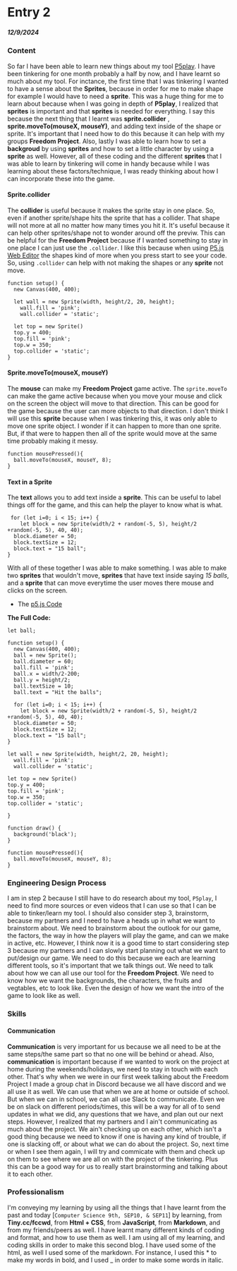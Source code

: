 # Entry 2
##### 12/9/2024

### Content 

So far I have been able to learn new things about my tool [P5play](https://p5play.org/). I have been tinkering for one month probably a half by now, and I have learnt so much about my tool. For inctance, the first time that I was tinkering I wanted to have a sense about the **Sprites**, because in order for me to make shape for example I would have to need a **sprite**. This was a huge thing for me to learn about because when I was going in depth of **P5play**, I realized that **sprites** is important and that **sprites** is needed for everything. I say this because the next thing that I learnt was **sprite.collider** , **sprite.moveTo(mouseX, mouseY)**, and adding text inside of the shape or sprite. It's important that I need how to do this because it can help with my groups **Freedom Project**. Also, lastly I was able to learn how to set a **backgroud** by using **sprites** and how to set a little character by using a **sprite** as well. However, all of these coding and the different **sprites** that I was able to learn by tinkering will come in handy because while I was learning about these factors/technique, I was ready thinking about how I can incorporate these into the game. 


#### Sprite.collider

The **collider** is useful because it makes the sprite stay in one place. So, even if another sprite/shape hits the sprite that has a collider. That shape will not more at all no matter how many times you hit it. It's useful because it can help other sprites/shape not to wonder around off the previw. This can be helpful for the **Freedom Project** because if I wanted something to stay in one place I can just use the `.collider`. I like this because when using [P5.js Web Editor](https://editor.p5js.org/kiaram2249/sketches/VtfUHQrwN) the shapes kind of more when you press start to see your code. So, using `.collider` can help with not making the shapes or any **sprite** not move. 

```JS
function setup() {
  new Canvas(400, 400);

  let wall = new Sprite(width, height/2, 20, height); 
    wall.fill = 'pink';
    wall.collider = 'static';
    
  let top = new Sprite()
  top.y = 400;
  top.fill = 'pink';
  top.w = 350;
  top.collider = 'static';
}
```

#### Sprite.moveTo(mouseX, mouseY)

The **mouse** can make my **Freedom Project** game active. The `sprite.moveTo` can make the game active because when you move your mouse and click on the screen the object will move to that direction. This can be good for the game because the user can more objects to that direction. I don't think I will use this **sprite** because when I was tinkering this, it was only able to move one sprite object. I wonder if it can happen to more than one sprite. But, if that were to happen then all of the sprite would move at the same time probably making it messy. 

```JS
function mousePressed(){
  ball.moveTo(mouseX, mouseY, 8);
}
```

#### Text in a Sprite

The **text** allows you to add text inside a **sprite**. This can be useful to label things off for the game, and this can help the player to know what is what. 

```JS
 for (let i=0; i < 15; i++) {
    let block = new Sprite(width/2 + random(-5, 5), height/2 +random(-5, 5), 40, 40);
  block.diameter = 50;
  block.textSize = 12;
  block.text = "15 ball";
}
```

With all of these together I was able to make something. I was able to make two **sprites** that wouldn't move, **sprites** that have text inside saying _15 balls_, and a **sprite** that can move everytime the user moves there mouse and clicks on the screen. 
   * The [p5.js Code](https://editor.p5js.org/)

**The Full Code:**

```JS
let ball;

function setup() {
  new Canvas(400, 400);
  ball = new Sprite();
  ball.diameter = 60;
  ball.fill = 'pink';
  ball.x = width/2-200;
  ball.y = height/2;
  ball.textSize = 10;
  ball.text = "Hit the balls";
  
  for (let i=0; i < 15; i++) {
    let block = new Sprite(width/2 + random(-5, 5), height/2 +random(-5, 5), 40, 40);
  block.diameter = 50;
  block.textSize = 12;
  block.text = "15 ball";
}
  
let wall = new Sprite(width, height/2, 20, height); 
  wall.fill = 'pink';
  wall.collider = 'static';
  
let top = new Sprite()
top.y = 400;
top.fill = 'pink';
top.w = 350;
top.collider = 'static';
  
}

function draw() {
  background('black');
}

function mousePressed(){
  ball.moveTo(mouseX, mouseY, 8);
}
```

### Engineering Design Process

I am in step 2 because I still have to do research about my tool, `P5play`, I need to find more sources or even videos that I can use so that I can be able to tinker/learn my tool. I should also consider step 3, brainstorm, because my partners and I need to have a heads up in what we want to brainstorm about. We need to brainstorm about the outlook for our game, the factors, the way in how the players will play the game, and can we make in active, etc. However, I think now it is a good time to start considering step 3 because my partners and I can slowly start planning out what we want to put/design our game. We need to do this because we each are learning different tools, so it's important that we talk things out. We need to talk about how we can all use our tool for the **Freedom Project**. We need to know how we want the backgrounds, the characters, the fruits and vegtables, etc to look like. Even the design of how we want the intro of the game to look like as well. 

### Skills

#### Communication

**Communication** is very important for us because we all need to be at the same steps/the same part so that no one will be behind or ahead. Also, **communication** is important because if we wanted to work on the project at home during the weekends/holidays, we need to stay in touch with each other. That's why when we were in our first week talking about the Freedom Project I made a group chat in Discord because we all have discord and we all use it as well. We can use that when we are at home or outside of school. But when we can in school, we can all use Slack to communicate. Even we be on slack on different periods/times, this will be a way for all of to send updates in what we did, any questions that we have, and plan out our next steps. However, I realized that my partners and I ain't communicating as much about the project. We ain't checking up on each other, which isn't a good thing because we need to know if one is having any kind of trouble, if one is slacking off, or about what we can do about the project. So, next time or when I see them again, I will try and commicate with them and check up on them to see where we are all on with the project of the tinkering. Plus this can be a good way for us to really start brainstorming and talking about it to each other. 

### Professionalism

I'm conveying my learning by using all the things that I have learnt from the past and today [`Computer Science 9th, SEP10, & SEP11`] by learning, from **Tiny.cc/fccwd**, from **Html + CSS**, from **JavaScript**, from **Markdown**, and from my friends/peers as well. I have learnt many different kinds of coding and format, and how to use them as well. I am using all of my learning, and coding skills in order to make this second blog. I have used some of the html, as well I used some of the markdown. For instance, I used this * to make my words in bold, and I used _ in order to make some words in italic.
